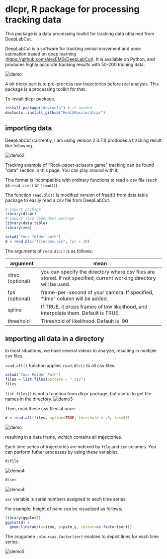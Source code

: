 # dlcpr, R package for processing tracking data
This package is a data processing toolkit for tracking data obtained from DeepLabCut.


DeepLabCut is a software for tracking animal movement and pose estimation based on deep learning (https://github.com/AlexEMG/DeepLabCut). It is available on Python, and produces highly accurate tracking results with 50-200 training data.

![demo](https://user-images.githubusercontent.com/17682330/72917667-8a903b00-3d44-11ea-93a2-370357be680e.gif)

A bit tricky part is to pre-process raw trajectories before real analysis.  This package is a processing toolkit for that.


To install dlcpr package, 
```r
install.package("devtools") # if needed
devtools::install_github("HeathRossie/dlcpr")
```


## importing data
DeepLabCut (currently, I am using version 2.0.7.1) produces a tracking result like following.

![demo2](https://user-images.githubusercontent.com/17682330/72918441-f32be780-3d45-11ea-95c9-7e95fbae39d6.png)


Tracking example of "Rock-paper-scissors game" tracking can be found "data" section in this page. You can play around with it.


This format is incompatible with ordinary functions to read a csv file (such as `read.csv()` or `fread()`).


The function `read.dlc()` is modified version of fread() from data.table package to easily read a csv file from DeepLabCut.

```r
# import package
library(dlcpr)
# import also dependent package
library(data.table) 
library(zoo)

setwd("Your folder path")
d = read.dlc("filename.csv", fps = 30)
```

The arguments of `read.dlc()` is as follows;


| argument | mean |
----|---- 
| direc (optional) | you can specify the directory where csv files are stored. If not specified, current working directory will be used. |
| fps (optional) | frame-per-second of your camera. If specified, "time" column will be added. |
| spline | If TRUE, it drops frames of low likelihood, and interpolate them. Default is TRUE. |
| threshold | Threshold of likelihood. Default is .90 |


## importing all data in a directory
In most situations, we have several videos to analyze, resulting in multiple csv files.


`read.all()` function applies `read.dlc()` to all csv files.
```r
setwd("Your Folder Path")
files = list.files(pattern = ".csv")
files
```

`list.files()` is not a function from dlcpr package, but useful to get file names in the directory.
![demo3](https://user-images.githubusercontent.com/17682330/72967674-257b2a80-3dc2-11ea-97c2-2930590e67a6.png)

Then, read these csv files at once. 
```r
d = read.all(files, spline=TRUE, threshold = .9, fps=30)
```
![demo](https://user-images.githubusercontent.com/17682330/72969594-172f0d80-3dc6-11ea-8ea1-1bcbb8a8a663.png)

resulting in a data frame, wchich contains all trajectories.

Each time series of trajectories are indexed by `file` and `ser` columns. You can perform futher processes by using these variables.

```r
d$file
```
![demo4](https://user-images.githubusercontent.com/17682330/72968488-ea79f680-3dc3-11ea-88d4-a27100253b8b.png)


```r
d$ser
```
![demo4](https://user-images.githubusercontent.com/17682330/72968503-f06fd780-3dc3-11ea-9d75-d91080e97e39.png)


`ser` variable is serial numbers assigned to each time series.


For example, height of palm can be visualized as follows;

```r
library(ggplot2)
ggplot(d) +
  geom_line(aes(x=time, y=palm_y, colour=as.factor(ser)))
```
The arugumen `colour=as.factor(ser)` enables to depict lines for each time series.

![demo5](https://user-images.githubusercontent.com/17682330/72969041-06ca6300-3dc5-11ea-9a53-e46ee79e2051.png)


